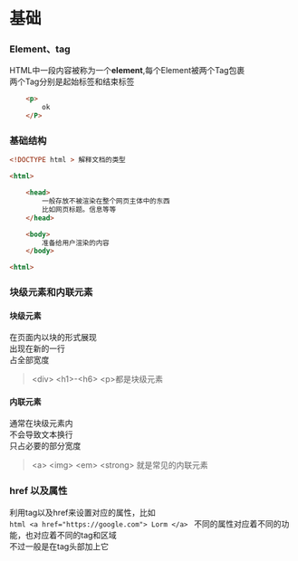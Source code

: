 # 基础

### Element、tag
HTML中一段内容被称为一个**element**,每个Element被两个Tag包裹    
两个Tag分别是起始标签和结束标签     
```HTML
    <p>
        ok
    </P>
``` 

### 基础结构
```HTML
<!DOCTYPE html > 解释文档的类型

<html>

    <head>
        一般存放不被渲染在整个网页主体中的东西
        比如网页标题。信息等等
    </head>

    <body>
        准备给用户渲染的内容
    </body>

<html>
```     

### 块级元素和内联元素  

#### 块级元素
在页面内以块的形式展现  
出现在新的一行  
占全部宽度  
> \<div> \<h1>-\<h6> \<p>都是块级元素    


#### 内联元素
通常在块级元素内    
不会导致文本换行    
只占必要的部分宽度  
> \<a> \<img> \<em> \<strong> 就是常见的内联元素  


### href 以及属性   
利用tag以及href来设置对应的属性，比如   
```html <a href="https://google.com"> Lorm </a> ``` 
不同的属性对应着不同的功能，也对应着不同的tag和区域     
不过一般是在tag头部加上它